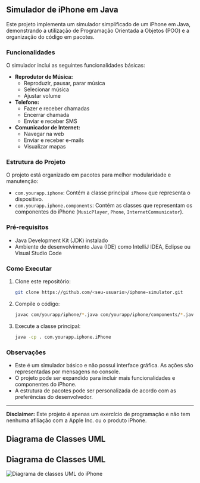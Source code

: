 ## Simulador de iPhone em Java

Este projeto implementa um simulador simplificado de um iPhone em Java, demonstrando a utilização de Programação Orientada a Objetos (POO) e a organização do código em pacotes.

### Funcionalidades

O simulador inclui as seguintes funcionalidades básicas:

* **Reprodutor de Música:**
    * Reproduzir, pausar, parar música
    * Selecionar música
    * Ajustar volume
* **Telefone:**
    * Fazer e receber chamadas
    * Encerrar chamada
    * Enviar e receber SMS
* **Comunicador de Internet:**
    * Navegar na web
    * Enviar e receber e-mails
    * Visualizar mapas

### Estrutura do Projeto

O projeto está organizado em pacotes para melhor modularidade e manutenção:

* `com.yourapp.iphone`: Contém a classe principal `iPhone` que representa o dispositivo.
* `com.yourapp.iphone.components`: Contém as classes que representam os componentes do iPhone (`MusicPlayer`, `Phone`, `InternetCommunicator`).

### Pré-requisitos

* Java Development Kit (JDK) instalado
* Ambiente de desenvolvimento Java (IDE) como IntelliJ IDEA, Eclipse ou Visual Studio Code

### Como Executar

1. Clone este repositório:

   ```bash
   git clone https://github.com/<seu-usuario>/iphone-simulator.git
   ```

2. Compile o código:

   ```bash
   javac com/yourapp/iphone/*.java com/yourapp/iphone/components/*.java
   ```

3. Execute a classe principal:

   ```bash
   java -cp . com.yourapp.iphone.iPhone
   ```

### Observações

* Este é um simulador básico e não possui interface gráfica. As ações são representadas por mensagens no console.
* O projeto pode ser expandido para incluir mais funcionalidades e componentes do iPhone.
* A estrutura de pacotes pode ser personalizada de acordo com as preferências do desenvolvedor.

---

**Disclaimer:** Este projeto é apenas um exercício de programação e não tem nenhuma afiliação com a Apple Inc. ou o produto iPhone.

## Diagrama de Classes UML

## Diagrama de Classes UML
![Diagrama de classes UML do iPhone](https://www.plantuml.com/plantuml/png/NSj12i8m48NXVK-HfU8b2kAo81HqFKqV6fqqfPDf4V7k1go5P7RpyVvQ8arHFLUMISIuypqCCE_Af3kOaUdLg3Yxs_-5L92Jn30M0eQDRHXk6r7_K8cNmEgHS5LFJno9UPjDi71pRXZwx9S4RTEMpOzMwwQm2AxeikhaoN7PvJWxB0sDak1JrQbHpry0)

